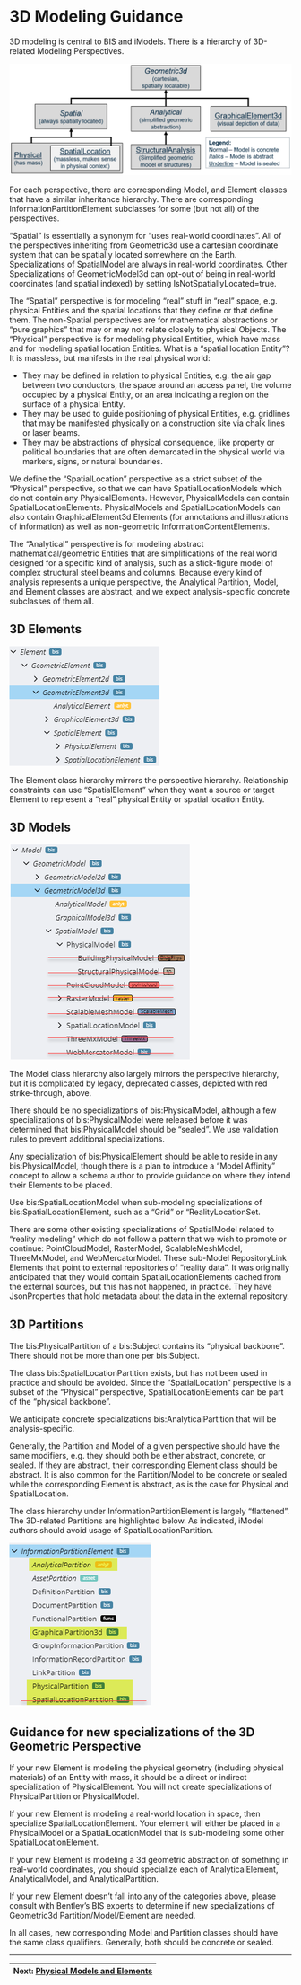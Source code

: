 # 3D Modeling Guidance

3D modeling is central to BIS and iModels. There is a hierarchy of 3D-related Modeling Perspectives.

![3D Perspectives](./media/3d-modeling-perspective-hierarchy.png)

For each perspective, there are corresponding Model, and Element classes that have a similar inheritance hierarchy. There are corresponding InformationPartitionElement subclasses for some (but not all) of the perspectives.

“Spatial” is essentially a synonym for “uses real-world coordinates”. All of the perspectives inheriting from Geometric3d use a cartesian coordinate system that can be spatially located somewhere on the Earth. Specializations of SpatialModel are always in real-world coordinates. Other Specializations of GeometricModel3d can opt-out of being in real-world coordinates (and spatial indexed) by setting IsNotSpatiallyLocated=true.

The “Spatial” perspective is for modeling “real” stuff in “real” space, e.g. physical Entities and the spatial locations that they define or that define them. The non-Spatial perspectives are for mathematical abstractions or “pure graphics” that may or may not relate closely to physical Objects.
The “Physical” perspective is for modeling physical Entities, which have mass and for modeling spatial location Entities. What is a “spatial location Entity”? It is massless, but manifests in the real physical world:

- They may be defined in relation to physical Entities, e.g. the air gap between two conductors, the space around an access panel, the volume occupied by a physical Entity, or an area indicating a region on the surface of a physical Entity.
- They may be used to guide positioning of physical Entities, e.g. gridlines that may be manifested physically on a construction site via chalk lines or laser beams.
- They may be abstractions of physical consequence, like property or political boundaries that are often demarcated in the physical world via markers, signs, or natural boundaries.

We define the “SpatialLocation” perspective as a strict subset of the “Physical” perspective, so that we can have SpatialLocationModels which do not contain any PhysicalElements. However, PhysicalModels can contain SpatialLocationElements. PhysicalModels and SpatialLocationModels can also contain GraphicalElement3d Elements (for annotations and illustrations of information) as well as non-geometric InformationContentElements.

The “Analytical” perspective is for modeling abstract mathematical/geometric Entities that are simplifications of the real world designed for a specific kind of analysis, such as a stick-figure model of complex structural steel beams and columns. Because every kind of analysis represents a unique perspective, the Analytical Partition, Model, and Element classes are abstract, and we expect analysis-specific concrete subclasses of them all.

## 3D Elements

![3D Elements](./media/3d-elements.png)

The Element class hierarchy mirrors the perspective hierarchy. Relationship constraints can use “SpatialElement” when they want a source or target Element to represent a “real” physical Entity or spatial location Entity.

## 3D Models

![3D Models](./media/3d-models.png)

The Model class hierarchy also largely mirrors the perspective hierarchy, but it is complicated by legacy, deprecated classes, depicted with red strike-through, above.

There should be no specializations of bis:PhysicalModel, although a few specializations of bis:PhysicalModel were released before it was determined that bis:PhysicalModel should be “sealed”. We use validation rules to prevent additional specializations.

Any specialization of bis:PhysicalElement should be able to reside in any bis:PhysicalModel, though there is a plan to introduce a “Model Affinity” concept to allow a schema author to provide guidance on where they intend their Elements to be placed.

Use bis:SpatialLocationModel when sub-modeling specializations of bis:SpatialLocationElement, such as a “Grid” or “RealityLocationSet.

There are some other existing specializations of SpatialModel related to “reality modeling” which do not follow a pattern that we wish to promote or continue: PointCloudModel, RasterModel, ScalableMeshModel, ThreeMxModel, and WebMercatorModel. These sub-Model RepositoryLink Elements that point to external repositories of “reality data”. It was originally anticipated that they would contain SpatialLocationElements cached from the external sources, but this has not happened, in practice. They have JsonProperties that hold metadata about the data in the external repository.

## 3D Partitions

The bis:PhysicalPartition of a bis:Subject contains its “physical backbone”. There should not be more than one per bis:Subject.

The class bis:SpatialLocationPartition exists, but has not been used in practice and should be avoided. Since the “SpatialLocation” perspective is a subset of the “Physical” perspective, SpatialLocationElements can be part of the “physical backbone”.

We anticipate concrete specializations bis:AnalyticalPartition that will be analysis-specific.

Generally, the Partition and Model of a given perspective should have the same modifiers, e.g. they should both be either abstract, concrete, or sealed. If they are abstract, their corresponding Element class should be abstract. It is also common for the Partition/Model to be concrete or sealed while the corresponding Element is abstract, as is the case for Physical and SpatialLocation.

The class hierarchy under InformationPartitionElement is largely “flattened”. The 3D-related Partitions are highlighted below. As indicated, iModel authors should avoid usage of SpatialLocationPartition.

![3D Partitions](./media/3d-partitions.png)

## Guidance for new specializations of the 3D Geometric Perspective

If your new Element is modeling the physical geometry (including physical materials) of an Entity with mass, it should be a direct or indirect specialization of PhysicalElement. You will not create specializations of PhysicalPartition or PhysicalModel.

If your new Element is modeling a real-world location in space, then specialize SpatialLocationElement. Your element will either be placed in a PhysicalModel or a SpatialLocationModel that is sub-modeling some other SpatialLocationElement.

If your new Element is modeling a 3d geometric abstraction of something in real-world coordinates, you should specialize each of AnalyticalElement, AnalyticalModel, and AnalyticalPartition.

If your new Element doesn’t fall into any of the categories above, please consult with Bentley’s BIS experts to determine if new specializations of Geometric3d Partition/Model/Element are needed.

In all cases, new corresponding Model and Partition classes should have the same class qualifiers. Generally, both should be concrete or sealed.

---
| Next: [Physical Models and Elements](./physical-models-and-elements.md)
|:---
